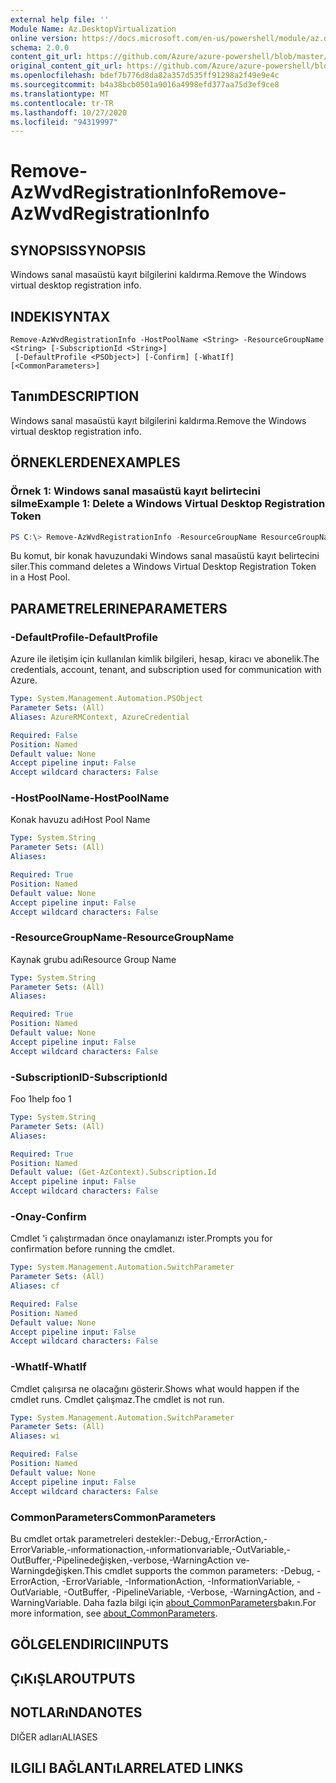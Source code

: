 ```yaml
---
external help file: ''
Module Name: Az.DesktopVirtualization
online version: https://docs.microsoft.com/en-us/powershell/module/az.desktopvirtualization/remove-azwvdregistrationinfo
schema: 2.0.0
content_git_url: https://github.com/Azure/azure-powershell/blob/master/src/DesktopVirtualization/help/Remove-AzWvdRegistrationInfo.md
original_content_git_url: https://github.com/Azure/azure-powershell/blob/master/src/DesktopVirtualization/help/Remove-AzWvdRegistrationInfo.md
ms.openlocfilehash: bdef7b776d8da82a357d535ff91298a2f49e9e4c
ms.sourcegitcommit: b4a38bcb0501a9016a4998efd377aa75d3ef9ce8
ms.translationtype: MT
ms.contentlocale: tr-TR
ms.lasthandoff: 10/27/2020
ms.locfileid: "94319997"
---
```

# <span data-ttu-id="f306a-101">Remove-AzWvdRegistrationInfo</span><span class="sxs-lookup"><span data-stu-id="f306a-101">Remove-AzWvdRegistrationInfo</span></span>

## <span data-ttu-id="f306a-102">SYNOPSIS</span><span class="sxs-lookup"><span data-stu-id="f306a-102">SYNOPSIS</span></span>
<span data-ttu-id="f306a-103">Windows sanal masaüstü kayıt bilgilerini kaldırma.</span><span class="sxs-lookup"><span data-stu-id="f306a-103">Remove the Windows virtual desktop registration info.</span></span>

## <span data-ttu-id="f306a-104">INDEKI</span><span class="sxs-lookup"><span data-stu-id="f306a-104">SYNTAX</span></span>

```
Remove-AzWvdRegistrationInfo -HostPoolName <String> -ResourceGroupName <String> [-SubscriptionId <String>]
 [-DefaultProfile <PSObject>] [-Confirm] [-WhatIf] [<CommonParameters>]
```

## <span data-ttu-id="f306a-105">Tanım</span><span class="sxs-lookup"><span data-stu-id="f306a-105">DESCRIPTION</span></span>
<span data-ttu-id="f306a-106">Windows sanal masaüstü kayıt bilgilerini kaldırma.</span><span class="sxs-lookup"><span data-stu-id="f306a-106">Remove the Windows virtual desktop registration info.</span></span>

## <span data-ttu-id="f306a-107">ÖRNEKLERDEN</span><span class="sxs-lookup"><span data-stu-id="f306a-107">EXAMPLES</span></span>

### <span data-ttu-id="f306a-108">Örnek 1: Windows sanal masaüstü kayıt belirtecini silme</span><span class="sxs-lookup"><span data-stu-id="f306a-108">Example 1: Delete a Windows Virtual Desktop Registration Token</span></span>
```powershell
PS C:\> Remove-AzWvdRegistrationInfo -ResourceGroupName ResourceGroupName -HostPoolName HostPoolName
```

<span data-ttu-id="f306a-109">Bu komut, bir konak havuzundaki Windows sanal masaüstü kayıt belirtecini siler.</span><span class="sxs-lookup"><span data-stu-id="f306a-109">This command deletes a Windows Virtual Desktop Registration Token in a Host Pool.</span></span>

## <span data-ttu-id="f306a-110">PARAMETRELERINE</span><span class="sxs-lookup"><span data-stu-id="f306a-110">PARAMETERS</span></span>

### <span data-ttu-id="f306a-111">-DefaultProfile</span><span class="sxs-lookup"><span data-stu-id="f306a-111">-DefaultProfile</span></span>
<span data-ttu-id="f306a-112">Azure ile iletişim için kullanılan kimlik bilgileri, hesap, kiracı ve abonelik.</span><span class="sxs-lookup"><span data-stu-id="f306a-112">The credentials, account, tenant, and subscription used for communication with Azure.</span></span>

```yaml
Type: System.Management.Automation.PSObject
Parameter Sets: (All)
Aliases: AzureRMContext, AzureCredential

Required: False
Position: Named
Default value: None
Accept pipeline input: False
Accept wildcard characters: False
```

### <span data-ttu-id="f306a-113">-HostPoolName</span><span class="sxs-lookup"><span data-stu-id="f306a-113">-HostPoolName</span></span>
<span data-ttu-id="f306a-114">Konak havuzu adı</span><span class="sxs-lookup"><span data-stu-id="f306a-114">Host Pool Name</span></span>

```yaml
Type: System.String
Parameter Sets: (All)
Aliases:

Required: True
Position: Named
Default value: None
Accept pipeline input: False
Accept wildcard characters: False
```

### <span data-ttu-id="f306a-115">-ResourceGroupName</span><span class="sxs-lookup"><span data-stu-id="f306a-115">-ResourceGroupName</span></span>
<span data-ttu-id="f306a-116">Kaynak grubu adı</span><span class="sxs-lookup"><span data-stu-id="f306a-116">Resource Group Name</span></span>

```yaml
Type: System.String
Parameter Sets: (All)
Aliases:

Required: True
Position: Named
Default value: None
Accept pipeline input: False
Accept wildcard characters: False
```

### <span data-ttu-id="f306a-117">-SubscriptionID</span><span class="sxs-lookup"><span data-stu-id="f306a-117">-SubscriptionId</span></span>
<span data-ttu-id="f306a-118">Foo 1</span><span class="sxs-lookup"><span data-stu-id="f306a-118">help foo 1</span></span>

```yaml
Type: System.String
Parameter Sets: (All)
Aliases:

Required: True
Position: Named
Default value: (Get-AzContext).Subscription.Id
Accept pipeline input: False
Accept wildcard characters: False
```

### <span data-ttu-id="f306a-119">-Onay</span><span class="sxs-lookup"><span data-stu-id="f306a-119">-Confirm</span></span>
<span data-ttu-id="f306a-120">Cmdlet 'i çalıştırmadan önce onaylamanızı ister.</span><span class="sxs-lookup"><span data-stu-id="f306a-120">Prompts you for confirmation before running the cmdlet.</span></span>

```yaml
Type: System.Management.Automation.SwitchParameter
Parameter Sets: (All)
Aliases: cf

Required: False
Position: Named
Default value: None
Accept pipeline input: False
Accept wildcard characters: False
```

### <span data-ttu-id="f306a-121">-WhatIf</span><span class="sxs-lookup"><span data-stu-id="f306a-121">-WhatIf</span></span>
<span data-ttu-id="f306a-122">Cmdlet çalışırsa ne olacağını gösterir.</span><span class="sxs-lookup"><span data-stu-id="f306a-122">Shows what would happen if the cmdlet runs.</span></span>
<span data-ttu-id="f306a-123">Cmdlet çalışmaz.</span><span class="sxs-lookup"><span data-stu-id="f306a-123">The cmdlet is not run.</span></span>

```yaml
Type: System.Management.Automation.SwitchParameter
Parameter Sets: (All)
Aliases: wi

Required: False
Position: Named
Default value: None
Accept pipeline input: False
Accept wildcard characters: False
```

### <span data-ttu-id="f306a-124">CommonParameters</span><span class="sxs-lookup"><span data-stu-id="f306a-124">CommonParameters</span></span>
<span data-ttu-id="f306a-125">Bu cmdlet ortak parametreleri destekler:-Debug,-ErrorAction,-ErrorVariable,-ınformationaction,-ınformationvariable,-OutVariable,-OutBuffer,-Pipelinedeğişken,-verbose,-WarningAction ve-Warningdeğişken.</span><span class="sxs-lookup"><span data-stu-id="f306a-125">This cmdlet supports the common parameters: -Debug, -ErrorAction, -ErrorVariable, -InformationAction, -InformationVariable, -OutVariable, -OutBuffer, -PipelineVariable, -Verbose, -WarningAction, and -WarningVariable.</span></span> <span data-ttu-id="f306a-126">Daha fazla bilgi için [about_CommonParameters](http://go.microsoft.com/fwlink/?LinkID=113216)bakın.</span><span class="sxs-lookup"><span data-stu-id="f306a-126">For more information, see [about_CommonParameters](http://go.microsoft.com/fwlink/?LinkID=113216).</span></span>

## <span data-ttu-id="f306a-127">GÖLGELENDIRICI</span><span class="sxs-lookup"><span data-stu-id="f306a-127">INPUTS</span></span>

## <span data-ttu-id="f306a-128">ÇıKıŞLAR</span><span class="sxs-lookup"><span data-stu-id="f306a-128">OUTPUTS</span></span>

## <span data-ttu-id="f306a-129">NOTLARıNDA</span><span class="sxs-lookup"><span data-stu-id="f306a-129">NOTES</span></span>

<span data-ttu-id="f306a-130">DIĞER adları</span><span class="sxs-lookup"><span data-stu-id="f306a-130">ALIASES</span></span>

## <span data-ttu-id="f306a-131">ILGILI BAĞLANTıLAR</span><span class="sxs-lookup"><span data-stu-id="f306a-131">RELATED LINKS</span></span>

